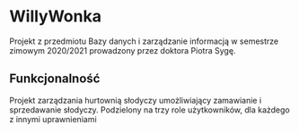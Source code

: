 # WillyWonka

Projekt z przedmiotu Bazy danych i zarządzanie informacją w semestrze zimowym 2020/2021 prowadzony przez doktora Piotra Sygę.

## Funkcjonalność

Projekt zarządzania hurtownią słodyczy umożliwiający zamawianie i sprzedawanie słodyczy. Podzielony na trzy role użytkowników, dla każdego z innymi uprawnieniami
